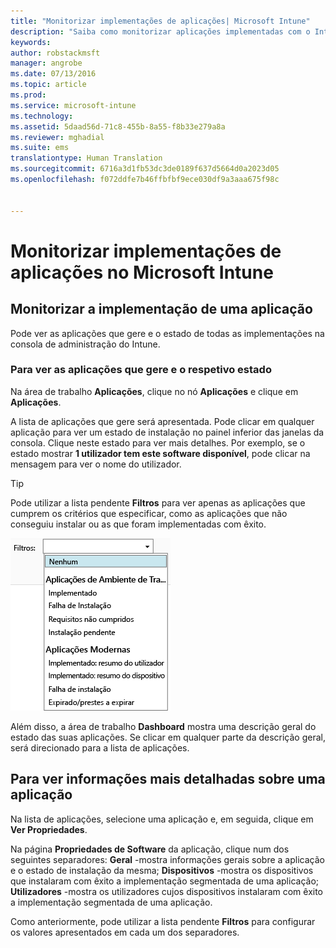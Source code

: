```yaml
---
title: "Monitorizar implementações de aplicações| Microsoft Intune"
description: "Saiba como monitorizar aplicações implementadas com o Intune."
keywords: 
author: robstackmsft
manager: angrobe
ms.date: 07/13/2016
ms.topic: article
ms.prod: 
ms.service: microsoft-intune
ms.technology: 
ms.assetid: 5daad56d-71c8-455b-8a55-f8b33e279a8a
ms.reviewer: mghadial
ms.suite: ems
translationtype: Human Translation
ms.sourcegitcommit: 6716a3d1fb53dc3de0189f637d5664d0a2023d05
ms.openlocfilehash: f072ddfe7b46ffbfbf9ece030df9a3aaa675f98c


---
```



# Monitorizar implementações de aplicações no Microsoft Intune

## Monitorizar a implementação de uma aplicação
Pode ver as aplicações que gere e o estado de todas as implementações na consola de administração do Intune.

### Para ver as aplicações que gere e o respetivo estado
Na área de trabalho **Aplicações**, clique no nó **Aplicações** e clique em **Aplicações**.

A lista de aplicações que gere será apresentada. Pode clicar em qualquer aplicação para ver um estado de instalação no painel inferior das janelas da consola. Clique neste estado para ver mais detalhes. Por exemplo, se o estado mostrar **1 utilizador tem este software disponível**, pode clicar na mensagem para ver o nome do utilizador.

> [!TIP]
> Pode utilizar a lista pendente **Filtros** para ver apenas as aplicações que cumprem os critérios que especificar, como as aplicações que não conseguiu instalar ou as que foram implementadas com êxito.
> 
> ![Exemplo de filtros de aplicação](./media/app-filters.png)

Além disso, a área de trabalho **Dashboard** mostra uma descrição geral do estado das suas aplicações. Se clicar em qualquer parte da descrição geral, será direcionado para a lista de aplicações.

## Para ver informações mais detalhadas sobre uma aplicação
Na lista de aplicações, selecione uma aplicação e, em seguida, clique em **Ver Propriedades**.

Na página **Propriedades de Software** da aplicação, clique num dos seguintes separadores: **Geral** -mostra informações gerais sobre a aplicação e o estado de instalação da mesma; **Dispositivos** -mostra os dispositivos que instalaram com êxito a implementação segmentada de uma aplicação; **Utilizadores** -mostra os utilizadores cujos dispositivos instalaram com êxito a implementação segmentada de uma aplicação.

Como anteriormente, pode utilizar a lista pendente **Filtros** para configurar os valores apresentados em cada um dos separadores.






<!--HONumber=Jul16_HO4-->


